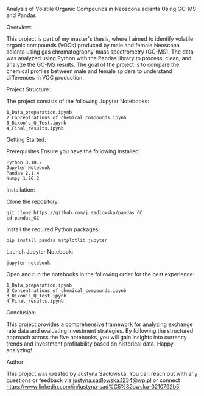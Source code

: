 Analysis of Volatile Organic Compounds in Neoscona adianta Using GC-MS and Pandas

Overview:

This project is part of my master's thesis, where I aimed to identify volatile organic compounds (VOCs) produced by male and female Neoscona adianta using gas chromatography-mass spectrometry (GC-MS). The data was analyzed using Python with the Pandas library to process, clean, and analyze the GC-MS results. The goal of the project is to compare the chemical profiles between male and female spiders to understand differences in VOC production.

Project Structure:

The project consists of the following Jupyter Notebooks:

    1_Data_preparation.ipynb  
    2_Concentrations_of_chemical_compounds.ipynb  
    3_Dixon's_Q_Test.ipynb  
    4_Final_results.ipynb 
    
Getting Started:

Prerequisites Ensure you have the following installed:

    Python 3.10.2  
    Jupyter Notebook  
    Pandas 2.1.4   
    Numpy 1.26.2  
    
Installation:

Clone the repository:

    git clone https://github.com/j.sadlowska/pandas_GC 
    cd pandas_GC  
Install the required Python packages:

    pip install pandas matplotlib jupyter  
Launch Jupyter Notebook:

    jupyter notebook
    
Open and run the notebooks in the following order for the best experience:

    1_Data_preparation.ipynb  
    2_Concentrations_of_chemical_compounds.ipynb  
    3_Dixon's_Q_Test.ipynb  
    4_Final_results.ipynb 
    
Conclusion:

This project provides a comprehensive framework for analyzing exchange rate data and evaluating investment strategies. By following the structured approach across the five notebooks, you will gain insights into currency trends and investment profitability based on historical data. Happy analyzing!

Author:

This project was created by Justyna Sadłowska. You can reach out with any questions or feedback via justyna.sadlowska.1234@wp.pl or connect https://www.linkedin.com/in/justyna-sad%C5%82owska-0210792b5.
